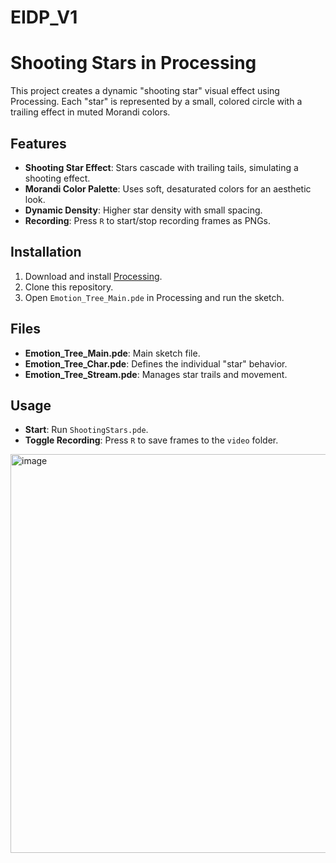 # EIDP_V1

# Shooting Stars in Processing

This project creates a dynamic "shooting star" visual effect using Processing. Each "star" is represented by a small, colored circle with a trailing effect in muted Morandi colors.

## Features

- **Shooting Star Effect**: Stars cascade with trailing tails, simulating a shooting effect.
- **Morandi Color Palette**: Uses soft, desaturated colors for an aesthetic look.
- **Dynamic Density**: Higher star density with small spacing.
- **Recording**: Press `R` to start/stop recording frames as PNGs.

## Installation

1. Download and install [Processing](https://processing.org/).
2. Clone this repository.
3. Open `Emotion_Tree_Main.pde` in Processing and run the sketch.

## Files

- **Emotion_Tree_Main.pde**: Main sketch file.
- **Emotion_Tree_Char.pde**: Defines the individual "star" behavior.
- **Emotion_Tree_Stream.pde**: Manages star trails and movement.

## Usage

- **Start**: Run `ShootingStars.pde`.
- **Toggle Recording**: Press `R` to save frames to the `video` folder.

<img width="638" alt="image" src="https://github.com/user-attachments/assets/bd608c17-fff2-4bc7-a079-02589b64a5ab">
